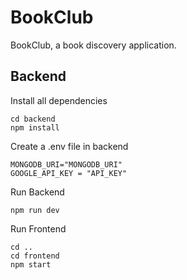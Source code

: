 # BookClub
BookClub, a book discovery application.

## Backend
Install all dependencies
```
cd backend
npm install
```

Create a .env file in backend
```
MONGODB_URI="MONGODB_URI"
GOOGLE_API_KEY = "API_KEY"
```

Run Backend
```
npm run dev
```

Run Frontend
```
cd ..
cd frontend
npm start
```
